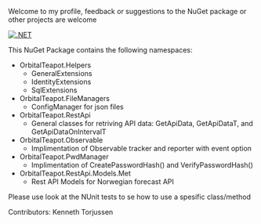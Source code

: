 Welcome to my profile, feedback or suggestions to the NuGet package or other projects are welcome

[![.NET](https://github.com/orbitalteapot/OrbitalTeapot/actions/workflows/dotnet.yml/badge.svg?branch=master)](https://github.com/orbitalteapot/OrbitalTeapot/actions/workflows/dotnet.yml)

This NuGet Package contains the following namespaces:

- OrbitalTeapot.Helpers
	- GeneralExtensions
	- IdentityExtensions
	- SqlExtensions
- OrbitalTeapot.FileManagers
	- ConfigManager for json files
- OrbitalTeapot.RestApi
	- General classes for retriving API data: GetApiData, GetApiDataT, and GetApiDataOnIntervalT
- OrbitalTeapot.Observable
	- Implimentation of Observable tracker and reporter with event option
- OrbitalTeapot.PwdManager
	- Implimentation of CreatePasswordHash() and VerifyPasswordHash()
- OrbitalTeapot.RestApi.Models.Met
	- Rest API Models for Norwegian forecast API


Please use look at the NUnit tests to se how to use a spesific class/method

Contributors:
Kenneth Torjussen
